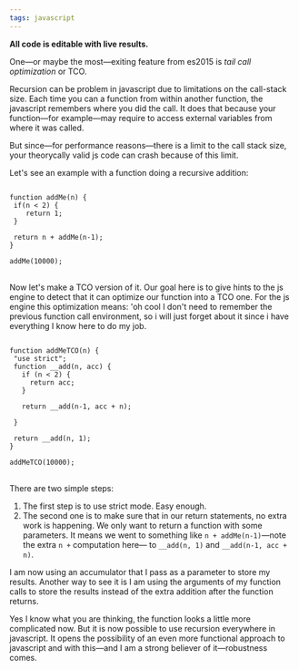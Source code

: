```yaml
---
tags: javascript
---
```


**All code is editable with live results.**

One—or maybe the most—exiting feature from es2015 is *tail call optimization* or TCO.

Recursion can be problem in javascript due to limitations on the call-stack size.
Each time you can a function from within another function, the javascript remembers where you did the call. It does that because your function—for example—may require to access external variables from where it was called.

But since—for performance reasons—there is a limit to the call stack size, your theorycally valid js code can crash because of this limit.

Let's see an example with a function doing a recursive addition:
<pre>
<code class="kjs">
function addMe(n) {
 if(n < 2) {
    return 1;
 }

 return n + addMe(n-1);
}

addMe(10000);
</code>
</pre>

Now let's make a TCO version of it. Our goal here is to give hints to the js engine to detect that it can optimize our function into a TCO one. For the js engine this optimization means: 'oh cool I don't need to remember the previous function call environment, so i will just forget about it since i have everything I know here to do my job.

<pre>
<code class="kjs">
function addMeTCO(n) {
 "use strict";
 function __add(n, acc) {
   if (n < 2) {
     return acc;
   }

   return __add(n-1, acc + n);

 }

 return __add(n, 1);
}

addMeTCO(10000);
</code>
</pre>

There are two simple steps:
1. The first step is to use strict mode. Easy enough.
2. The second one is to make sure that in our return statements, no extra work is happening. We only want to return a function with some parameters. It means we went to something like `n + addMe(n-1)`—note the extra `n +` computation here— to `__add(n, 1)` and `__add(n-1, acc + n)`.

I am now using an accumulator that I pass as a parameter to store my results. Another way to see it is I am using the arguments of my function calls to store the results instead of the extra addition after the function returns.

Yes I know what you are thinking, the function looks a little more complicated now. But it is now possible to use recursion everywhere in javascript. It opens the possibility of an even more functional approach to javascript and with this—and I am a strong believer of it—robustness comes.

<script>
window.klipse_settings = {
selector_eval_js: '.kjs',
codemirror_options_in: {
theme: 'zenburnesque'
}
};
</script>
<script src="/js/klipse_plugin.min.js"></script>
